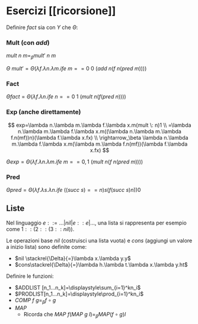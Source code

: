 # Esercizi [[ricorsione]]

Definire $fact$ sia con $Y$ che $\Theta$:

### Mult (con $add$)

$mult \: n \: m =_\beta mult' \: n \: m$

$\Theta \: mult' = \Theta(\lambda f. \lambda n.\lambda m. ife \: m==0 \: 0 \: (add \: n(f \: n (pred \: m))))$

### Fact

$\Theta fact=\Theta(\lambda f.\lambda n.ife \: n==0 \: 1 \: (mult \: n (f (pred \: n))))$

### Exp (anche direttamente)

$$
exp=\lambda n.\lambda m.\lambda f.\lambda x.m(mult \: n)1 \\
=\lambda n.\lambda m.\lambda f.\lambda x.m((\lambda n.\lambda m.\lambda f.n(mf))n)(\lambda f.\lambda x.fx) \\
\rightarrow_\beta \lambda n.\lambda m.\lambda f.\lambda x.m(\lambda m.\lambda f.n(mf))(\lambda f.\lambda x.fx)
$$

$\Theta exp=\Theta(\lambda f. \lambda n.\lambda m. ife \: m==0,1 \: (mult \: n(f \: n (pred \: m))))$

### Pred

$\Theta pred=\Theta(\lambda f. \lambda s. \lambda n. ife \: ((succ \: s)==n)s(f(succ \: s)n))0$

## Liste

Nel linguaggio $e::=...|nil|e::e|...$, una lista si rappresenta per esempio come $1::(2::(3::nil))$.

Le operazioni base $nil$ (costruisci una lista vuota) e $cons$ (aggiungi un valore a inizio lista) sono definite come:
- $nil \stackrel{\Delta}{=}\lambda x.\lambda y.y$
- $cons\stackrel{\Delta}{=}\lambda h.\lambda t.\lambda x.\lambda y.ht$

Definire le funzioni:
- $ADDLIST [n_1...n_k]=\displaystyle\sum_{i=1}^kn_i$
- $PRODLIST[n_1...n_k]=\displaystyle\prod_{i=1}^kn_i$
- $COMP \:f \: g=_\beta f \circ g$
- $MAP$
	- Ricorda che $MAP \: f(MAP \: g \: l)=_\beta MAP(f \circ g)l$